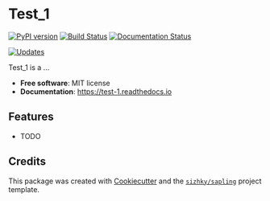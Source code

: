 # Test_1


[![PyPI version](https://img.shields.io/pypi/v/test_1.svg)](https://pypi.python.org/pypi/test_1)
[![Build Status](https://img.shields.io/travis/sizhky/test_1.svg)](https://travis-ci.com/sizhky/test_1)
[![Documentation Status](https://readthedocs.org/projects/test-1/badge/?version=latest)](https://test-1.readthedocs.io/en/latest/?version=latest)


[![Updates](https://pyup.io/repos/github/sizhky/test_1/shield.svg)](https://pyup.io/repos/github/sizhky/test_1/)


Test_1 is a ... 


- **Free software**: MIT license
- **Documentation**: https://test-1.readthedocs.io


## Features

- TODO

## Credits

This package was created with [Cookiecutter](https://github.com/audreyr/cookiecutter) and the [`sizhky/sapling`](https://github.com/sizhky/sapling) project template.
